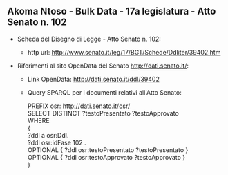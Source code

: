 ## Akoma Ntoso - Bulk Data - 17a legislatura - Atto Senato n. 102 ##

* Scheda del Disegno di Legge - Atto Senato n. 102:
	* http url: http://www.senato.it/leg/17/BGT/Schede/Ddliter/39402.htm

* Riferimenti al sito OpenData del Senato http://dati.senato.it/:
	* Link OpenData: http://dati.senato.it/ddl/39402
	* Query SPARQL per i documenti relativi all'Atto Senato:

        PREFIX osr: <http://dati.senato.it/osr/>  
		SELECT DISTINCT ?testoPresentato ?testoApprovato  
		WHERE  
		{  
		    ?ddl a osr:Ddl.  
		    ?ddl osr:idFase 102 .  
		    OPTIONAL { ?ddl osr:testoPresentato ?testoPresentato }  
		    OPTIONAL { ?ddl osr:testoApprovato ?testoApprovato }  
		}
		